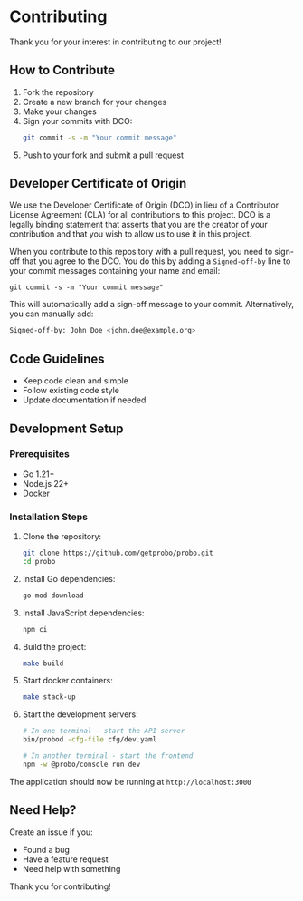 # Contributing

Thank you for your interest in contributing to our project!

## How to Contribute

1. Fork the repository
2. Create a new branch for your changes
3. Make your changes
4. Sign your commits with DCO:
   ```sh
   git commit -s -m "Your commit message"
   ```
5. Push to your fork and submit a pull request

## Developer Certificate of Origin

We use the Developer Certificate of Origin (DCO) in lieu of a
Contributor License Agreement (CLA) for all contributions to this
project. DCO is a legally binding statement that asserts that you are
the creator of your contribution and that you wish to allow us to use
it in this project.

When you contribute to this repository with a pull request, you need
to sign-off that you agree to the DCO. You do this by adding a
`Signed-off-by` line to your commit messages containing your name and
email:

```
git commit -s -m "Your commit message"
```

This will automatically add a sign-off message to your
commit. Alternatively, you can manually add:

```sh
Signed-off-by: John Doe <john.doe@example.org>
```

## Code Guidelines

- Keep code clean and simple
- Follow existing code style
- Update documentation if needed

## Development Setup

### Prerequisites

- Go 1.21+
- Node.js 22+
- Docker

### Installation Steps

1. Clone the repository:

   ```bash
   git clone https://github.com/getprobo/probo.git
   cd probo
   ```

2. Install Go dependencies:

   ```bash
   go mod download
   ```

3. Install JavaScript dependencies:

   ```bash
   npm ci
   ```

4. Build the project:

   ```bash
   make build
   ```

5. Start docker containers:

   ```bash
   make stack-up
   ```

6. Start the development servers:

   ```bash
   # In one terminal - start the API server
   bin/probod -cfg-file cfg/dev.yaml

   # In another terminal - start the frontend
   npm -w @probo/console run dev
   ```

The application should now be running at `http://localhost:3000`

## Need Help?

Create an issue if you:

- Found a bug
- Have a feature request
- Need help with something

Thank you for contributing!
